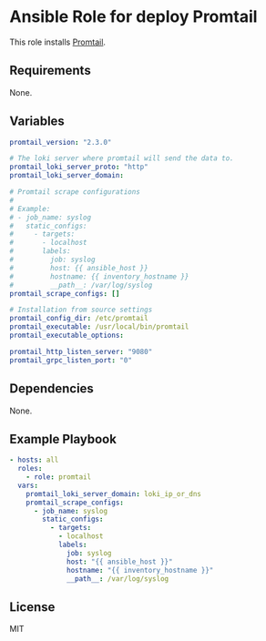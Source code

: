 # Ansible Role for deploy Promtail

This role installs [Promtail](https://github.com/grafana/loki/tree/master/docs/clients/promtail).

## Requirements
None.

## Variables

``` yaml
promtail_version: "2.3.0"

# The loki server where promtail will send the data to.
promtail_loki_server_proto: "http"
promtail_loki_server_domain:

# Promtail scrape configurations
#
# Example:
# - job_name: syslog
#   static_configs:
#     - targets:
#       - localhost
#       labels:
#         job: syslog
#         host: {{ ansible_host }}
#         hostname: {{ inventory_hostname }}
#         __path__: /var/log/syslog
promtail_scrape_configs: []

# Installation from source settings
promtail_config_dir: /etc/promtail
promtail_executable: /usr/local/bin/promtail
promtail_executable_options:

promtail_http_listen_server: "9080"
promtail_grpc_listen_port: "0"
```

## Dependencies
None.

Example Playbook
----------------

``` yaml
- hosts: all
  roles:
    - role: promtail
  vars:
    promtail_loki_server_domain: loki_ip_or_dns
    promtail_scrape_configs:
      - job_name: syslog
        static_configs:
          - targets:
            - localhost
            labels:
              job: syslog
              host: "{{ ansible_host }}"
              hostname: "{{ inventory_hostname }}"
              __path__: /var/log/syslog
```

## License

MIT
